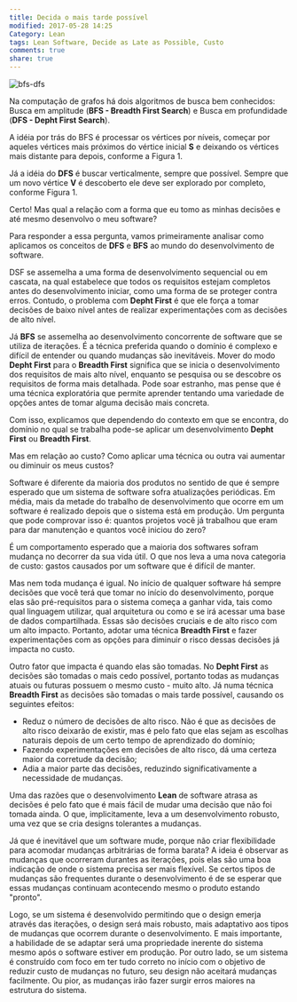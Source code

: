 ```yaml
---
title: Decida o mais tarde possível
modified: 2017-05-28 14:25
Category: Lean
tags: Lean Software, Decide as Late as Possible, Custo
comments: true
share: true
---
```


![bfs-dfs]({filename}/images/DFSBFS.png "DFS BFS")

Na computação de grafos há dois algoritmos de busca bem conhecidos: Busca em amplitude
(**BFS  - Breadth First Search**) e Busca em profundidade (**DFS - Depht First
Search**).

A idéia por trás do BFS é processar os vértices por níveis, começar por aqueles
vértices mais próximos do vértice inicial **S** e deixando os vértices mais
distante para depois, conforme a Figura 1.

Já a idéia do **DFS** é buscar verticalmente, sempre que possível. Sempre que um novo
vértice **V** é descoberto ele deve ser explorado por completo, conforme Figura 1.

Certo! Mas qual a relação com a forma que eu tomo as minhas decisões e até mesmo
desenvolvo o meu software?

Para responder a essa pergunta, vamos primeiramente analisar como aplicamos os
conceitos de **DFS** e **BFS** ao mundo do desenvolvimento de software.

DSF se assemelha a uma forma de desenvolvimento sequencial ou em cascata, na qual
estabelece que todos os requisitos estejam completos antes do desenvolvimento
iniciar, como uma forma de se proteger contra erros. Contudo, o problema com
**Depht First** é que ele força a tomar decisões de baixo nível antes de realizar
experimentações com as decisões de alto nível.

Já **BFS** se assemelha ao desenvolvimento concorrente de software que se utiliza
de iterações. É a técnica preferida quando o domínio é complexo e difícil de
entender ou quando mudanças são inevitáveis. Mover do modo **Depht First** para o
**Breadth First** significa que se inicia o desenvolvimento dos requisitos de
mais alto nível, enquanto se pesquisa ou se descobre os requisitos de forma mais
detalhada. Pode soar estranho, mas pense que é uma técnica exploratória que
permite aprender tentando uma variedade de opções antes de tomar alguma decisão
mais concreta.

Com isso, explicamos que dependendo do contexto em que se encontra, do domínio
no qual se trabalha pode-se aplicar um desenvolvimento **Depht First** ou
**Breadth First**.

Mas em relação ao custo? Como aplicar uma técnica ou outra vai aumentar ou diminuir os
meus custos?

Software é diferente da maioria dos produtos no sentido de que é sempre esperado
que um sistema de software sofra atualizações periódicas. Em média, mais da
metade do trabalho de desenvolvimento que ocorre em um software é realizado depois
que o sistema está em produção. Um pergunta que pode comprovar isso é: quantos
projetos você já trabalhou que eram para dar manutenção e quantos você iniciou
do zero?

É um comportamento esperado que a maioria dos softwares sofram
mudança no decorrer da sua vida útil. O que nos leva a uma nova categoria de
custo: gastos causados por um software que é difícil de manter.

Mas nem toda mudança é igual. No início de qualquer software há sempre decisões
que você terá que tomar no início do desenvolvimento, porque elas são
pré-requisitos para o sistema começa a ganhar vida, tais como qual linguagem
utilizar, qual arquitetura ou como e se irá acessar uma base de dados
compartilhada. Essas são decisões cruciais e de alto risco com um alto impacto.
Portanto, adotar uma técnica **Breadth First** e fazer experimentações com as
opções para diminuir o risco dessas decisões já impacta no custo.

Outro fator que impacta é quando elas são tomadas. No **Depht First** as decisões
são tomadas o mais cedo possível, portanto todas as mudanças atuais ou futuras
possuem o mesmo custo - muito alto. Já numa técnica **Breadth First** as decisões
são tomadas o mais tarde possível, causando os seguintes efeitos:

* Reduz o número de decisões de alto risco. Não é que as decisões de alto risco deixarão de existir, mas é pelo fato que elas sejam as escolhas naturais depois de um certo tempo de aprendizado do domínio;
* Fazendo experimentações em decisões de alto risco, dá uma certeza maior da
corretude da decisão;
* Adia a maior parte das decisões, reduzindo significativamente a necessidade
de mudanças.

Uma das razões que o desenvolvimento **Lean** de software atrasa as decisões é
pelo fato que é mais fácil de mudar uma decisão que não foi tomada ainda. O que, implicitamente, leva a um desenvolvimento robusto, uma vez que se cria designs tolerantes a mudanças.

Já que é inevitável que um software mude, porque não criar flexibilidade para acomodar mudanças arbitrárias de forma barata? A ideia é observar as mudanças que ocorreram durantes as iterações, pois elas são uma boa indicação de onde o sistema precisa ser mais flexível. Se certos tipos de mudanças são frequentes durante o desenvolvimento é de se esperar que essas mudanças continuam acontecendo mesmo o produto estando "pronto".

Logo, se um sistema é desenvolvido permitindo que o design emerja através das iterações,
o design será mais robusto, mais adaptativo aos tipos de mudanças que ocorrem
durante o desenvolvimento. E mais importante, a habilidade de se adaptar será
uma propriedade inerente do sistema mesmo após o software estiver em produção.
Por outro lado, se um sistema é construído com foco em ter tudo correto no
início com o objetivo de reduzir custo de mudanças no futuro, seu design não
aceitará mudanças facilmente. Ou pior, as mudanças irão fazer surgir erros maiores
na estrutura do sistema.
